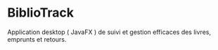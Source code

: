 # BiblioTrack
Application desktop ( JavaFX ) de suivi et gestion efficaces des livres,  emprunts et retours.
